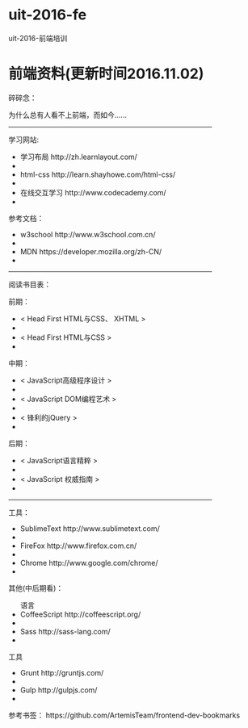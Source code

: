 # uit-2016-fe
uit-2016-前端培训
<h1>前端资料(更新时间2016.11.02)</h1>
碎碎念：
<p>为什么总有人看不上前端，而如今......</p>
<HR style="FILTER: alpha(opacity=100,finishopacity=0,style=3)" width="80%" color=#987cb9 SIZE=3>
<p>学习网站:</p>
<ul>
<li>学习布局 http://zh.learnlayout.com/<li>
<li>html-css http://learn.shayhowe.com/html-css/<li>
<li>在线交互学习 http://www.codecademy.com/<li>
</ul>
参考文档：
<ul>
<li>w3school http://www.w3school.com.cn/<li>
<li>MDN https://developer.mozilla.org/zh-CN/<li>
</ul>
<HR style="FILTER: alpha(opacity=100,finishopacity=0,style=3)" width="80%" color=#987cb9 SIZE=3>
阅读书目表：

前期：
<ul>
<li>< Head First HTML与CSS、 XHTML ><li>
<li>< Head First HTML与CSS ><li>
</ul>
中期：
<ul>
<li>< JavaScript高级程序设计 ><li>
<li>< JavaScript DOM编程艺术 ><li>
<li>< 锋利的jQuery ><li>
</ul>
后期：
<ul>
<li>< JavaScript语言精粹 ><li>
<li>< JavaScript 权威指南 ><li>
</ul>
<HR style="FILTER: alpha(opacity=100,finishopacity=0,style=3)" width="80%" color=#987cb9 SIZE=3>
工具：
<ul>
<li>SublimeText http://www.sublimetext.com/<li>
<li>FireFox http://www.firefox.com.cn/<li>
<li>Chrome http://www.google.com/chrome/<li>
</ul>
其他(中后期看)：
<ul>
语言
<li>CoffeeScript http://coffeescript.org/<li>
<li>Sass http://sass-lang.com/<li>
</ul>
工具
<ul>
<li>Grunt http://gruntjs.com/<li>
<li>Gulp http://gulpjs.com/<li>
</ul>
参考书签： https://github.com/ArtemisTeam/frontend-dev-bookmarks
